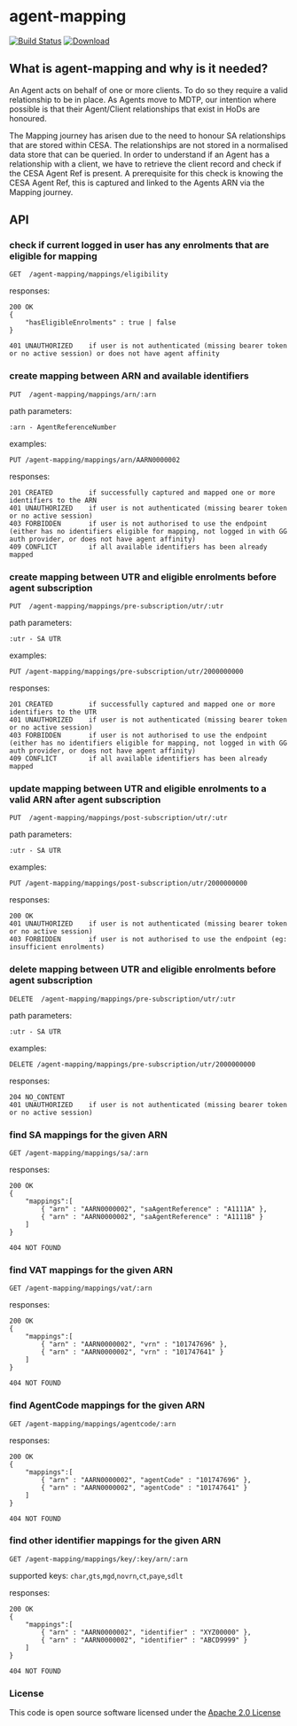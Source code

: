 # agent-mapping

[![Build Status](https://travis-ci.org/hmrc/agent-mapping.svg)](https://travis-ci.org/hmrc/agent-mapping) [ ![Download](https://api.bintray.com/packages/hmrc/releases/agent-mapping/images/download.svg) ](https://bintray.com/hmrc/releases/agent-mapping/_latestVersion)


## What is agent-mapping and why is it needed?

An Agent acts on behalf of one or more clients. To do so they require a valid relationship to be in place. 
As Agents move to MDTP, our intention where possible is that their Agent/Client relationships that exist in HoDs are honoured. 

The Mapping journey has arisen due to the need to honour SA relationships that are stored within CESA. 
The relationships are not stored in a normalised data store that can be queried. In order to understand if an Agent has a relationship with a client,
we have to retrieve the client record and check if the CESA Agent Ref is present. 
A prerequisite for this check is knowing the CESA Agent Ref, this is captured and linked to the Agents ARN via the Mapping journey.

## API

### check if current logged in user has any enrolments that are eligible for mapping
    GET  /agent-mapping/mappings/eligibility

responses:

    200 OK
    {
        "hasEligibleEnrolments" : true | false
    }

    401 UNAUTHORIZED    if user is not authenticated (missing bearer token or no active session) or does not have agent affinity

### create mapping between ARN and available identifiers

    PUT  /agent-mapping/mappings/arn/:arn
   
path parameters:   
    
    :arn - AgentReferenceNumber
                   
examples:
    
    PUT /agent-mapping/mappings/arn/AARN0000002
    
responses:

    201 CREATED         if successfully captured and mapped one or more identifiers to the ARN
    401 UNAUTHORIZED    if user is not authenticated (missing bearer token or no active session)
    403 FORBIDDEN       if user is not authorised to use the endpoint (either has no identifiers eligible for mapping, not logged in with GG auth provider, or does not have agent affinity)
    409 CONFLICT        if all available identifiers has been already mapped
    
### create mapping between UTR and eligible enrolments before agent subscription

    PUT  /agent-mapping/mappings/pre-subscription/utr/:utr
   
path parameters:   
    
    :utr - SA UTR
                   
examples:
    
    PUT /agent-mapping/mappings/pre-subscription/utr/2000000000
    
responses:

    201 CREATED         if successfully captured and mapped one or more identifiers to the UTR
    401 UNAUTHORIZED    if user is not authenticated (missing bearer token or no active session)
    403 FORBIDDEN       if user is not authorised to use the endpoint (either has no identifiers eligible for mapping, not logged in with GG auth provider, or does not have agent affinity)
    409 CONFLICT        if all available identifiers has been already mapped    
                   
### update mapping between UTR and eligible enrolments to a valid ARN after agent subscription

    PUT  /agent-mapping/mappings/post-subscription/utr/:utr
   
path parameters:   
    
    :utr - SA UTR
                   
examples:
    
    PUT /agent-mapping/mappings/post-subscription/utr/2000000000
    
responses:

    200 OK
    401 UNAUTHORIZED    if user is not authenticated (missing bearer token or no active session)
    403 FORBIDDEN       if user is not authorised to use the endpoint (eg: insufficient enrolments)

### delete mapping between UTR and eligible enrolments before agent subscription
    
    DELETE  /agent-mapping/mappings/pre-subscription/utr/:utr
    
path parameters:   
    
    :utr - SA UTR
                   
examples:
    
    DELETE /agent-mapping/mappings/pre-subscription/utr/2000000000
    
responses:

    204 NO_CONTENT
    401 UNAUTHORIZED    if user is not authenticated (missing bearer token or no active session)    
                       
### find SA mappings for the given ARN

    GET /agent-mapping/mappings/sa/:arn
    
responses:

    200 OK 
    {
        "mappings":[
            { "arn" : "AARN0000002", "saAgentReference" : "A1111A" },
            { "arn" : "AARN0000002", "saAgentReference" : "A1111B" }
        ]
    }
    
    404 NOT FOUND
    
### find VAT mappings for the given ARN

    GET /agent-mapping/mappings/vat/:arn   
    
responses:

    200 OK 
    {
        "mappings":[
            { "arn" : "AARN0000002", "vrn" : "101747696" },
            { "arn" : "AARN0000002", "vrn" : "101747641" }
        ]
    } 
    
    404 NOT FOUND
    
### find AgentCode mappings for the given ARN

    GET /agent-mapping/mappings/agentcode/:arn   
    
responses:

    200 OK 
    {
        "mappings":[
            { "arn" : "AARN0000002", "agentCode" : "101747696" },
            { "arn" : "AARN0000002", "agentCode" : "101747641" }
        ]
    } 
    
    404 NOT FOUND


### find other identifier mappings for the given ARN

    GET /agent-mapping/mappings/key/:key/arn/:arn  
    
supported keys: `char`,`gts`,`mgd`,`novrn`,`ct`,`paye`,`sdlt`
    
responses:

    200 OK 
    {
        "mappings":[
            { "arn" : "AARN0000002", "identifier" : "XYZ00000" },
            { "arn" : "AARN0000002", "identifier" : "ABCD9999" }
        ]
    } 
    
    404 NOT FOUND 
    

### License

This code is open source software licensed under the [Apache 2.0 License]("http://www.apache.org/licenses/LICENSE-2.0.html")
